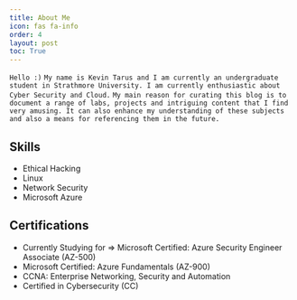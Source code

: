 ```yaml
---
title: About Me
icon: fas fa-info
order: 4
layout: post
toc: True
---
```


`Hello :)`
`My name is Kevin Tarus and I am currently an undergraduate student in Strathmore University. I am currently enthusiastic about Cyber Security and Cloud.`
`My main reason for curating this blog is to document a range of labs, projects and intriguing content that I find very amusing. It can also enhance my understanding of these subjects and also a means for referencing them in the future.`


## Skills

- Ethical Hacking
- Linux
- Network Security
- Microsoft Azure

## Certifications
- Currently Studying for => Microsoft Certified: Azure Security Engineer Associate (AZ-500)
- Microsoft Certified: Azure Fundamentals (AZ-900)
- CCNA: Enterprise Networking, Security and Automation
- Certified in Cybersecurity (CC)









